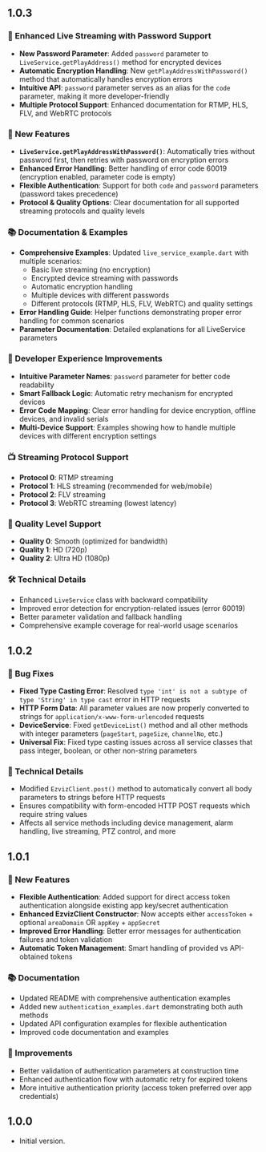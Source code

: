 ## 1.0.3

### 🔐 Enhanced Live Streaming with Password Support
- **New Password Parameter**: Added `password` parameter to `LiveService.getPlayAddress()` method for encrypted devices
- **Automatic Encryption Handling**: New `getPlayAddressWithPassword()` method that automatically handles encryption errors
- **Intuitive API**: `password` parameter serves as an alias for the `code` parameter, making it more developer-friendly
- **Multiple Protocol Support**: Enhanced documentation for RTMP, HLS, FLV, and WebRTC protocols

### 🚀 New Features
- **`LiveService.getPlayAddressWithPassword()`**: Automatically tries without password first, then retries with password on encryption errors
- **Enhanced Error Handling**: Better handling of error code 60019 (encryption enabled, parameter code is empty)
- **Flexible Authentication**: Support for both `code` and `password` parameters (password takes precedence)
- **Protocol & Quality Options**: Clear documentation for all supported streaming protocols and quality levels

### 📚 Documentation & Examples
- **Comprehensive Examples**: Updated `live_service_example.dart` with multiple scenarios:
  - Basic live streaming (no encryption)
  - Encrypted device streaming with passwords
  - Automatic encryption handling
  - Multiple devices with different passwords
  - Different protocols (RTMP, HLS, FLV, WebRTC) and quality settings
- **Error Handling Guide**: Helper functions demonstrating proper error handling for common scenarios
- **Parameter Documentation**: Detailed explanations for all LiveService parameters

### 🔧 Developer Experience Improvements
- **Intuitive Parameter Names**: `password` parameter for better code readability
- **Smart Fallback Logic**: Automatic retry mechanism for encrypted devices
- **Error Code Mapping**: Clear error handling for device encryption, offline devices, and invalid serials
- **Multi-Device Support**: Examples showing how to handle multiple devices with different encryption settings

### 📺 Streaming Protocol Support
- **Protocol 0**: RTMP streaming
- **Protocol 1**: HLS streaming (recommended for web/mobile)
- **Protocol 2**: FLV streaming  
- **Protocol 3**: WebRTC streaming (lowest latency)

### 🎯 Quality Level Support
- **Quality 0**: Smooth (optimized for bandwidth)
- **Quality 1**: HD (720p)
- **Quality 2**: Ultra HD (1080p)

### 🛠️ Technical Details
- Enhanced `LiveService` class with backward compatibility
- Improved error detection for encryption-related issues (error 60019)
- Better parameter validation and fallback handling
- Comprehensive example coverage for real-world usage scenarios

## 1.0.2

### 🐛 Bug Fixes
- **Fixed Type Casting Error**: Resolved `type 'int' is not a subtype of type 'String' in type cast` error in HTTP requests
- **HTTP Form Data**: All parameter values are now properly converted to strings for `application/x-www-form-urlencoded` requests
- **DeviceService**: Fixed `getDeviceList()` method and all other methods with integer parameters (`pageStart`, `pageSize`, `channelNo`, etc.)
- **Universal Fix**: Fixed type casting issues across all service classes that pass integer, boolean, or other non-string parameters

### 🔧 Technical Details
- Modified `EzvizClient.post()` method to automatically convert all body parameters to strings before HTTP requests
- Ensures compatibility with form-encoded HTTP POST requests which require string values
- Affects all service methods including device management, alarm handling, live streaming, PTZ control, and more

## 1.0.1

### 🚀 New Features
- **Flexible Authentication**: Added support for direct access token authentication alongside existing app key/secret authentication
- **Enhanced EzvizClient Constructor**: Now accepts either `accessToken` + optional `areaDomain` OR `appKey` + `appSecret`
- **Improved Error Handling**: Better error messages for authentication failures and token validation
- **Automatic Token Management**: Smart handling of provided vs API-obtained tokens

### 📚 Documentation
- Updated README with comprehensive authentication examples
- Added new `authentication_examples.dart` demonstrating both auth methods
- Updated API configuration examples for flexible authentication
- Improved code documentation and examples

### 🔧 Improvements
- Better validation of authentication parameters at construction time
- Enhanced authentication flow with automatic retry for expired tokens
- More intuitive authentication priority (access token preferred over app credentials)

## 1.0.0

- Initial version.
